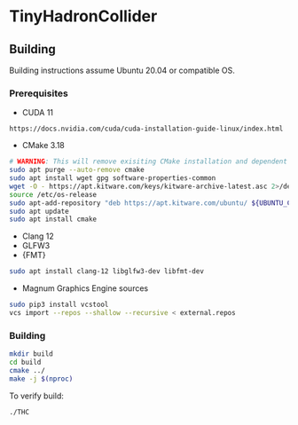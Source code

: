 # TinyHadronCollider

## Building

Building instructions assume Ubuntu 20.04 or compatible OS.

### Prerequisites

- CUDA 11
```
https://docs.nvidia.com/cuda/cuda-installation-guide-linux/index.html
```
- CMake 3.18
```bash
# WARNING: This will remove exisiting CMake installation and dependent packages. Proceed with caution!
sudo apt purge --auto-remove cmake
sudo apt install wget gpg software-properties-common
wget -O - https://apt.kitware.com/keys/kitware-archive-latest.asc 2>/dev/null | gpg --dearmor - | sudo tee /etc/apt/trusted.gpg.d/kitware.gpg >/dev/null
source /etc/os-release
sudo apt-add-repository "deb https://apt.kitware.com/ubuntu/ ${UBUNTU_CODENAME} main"
sudo apt update
sudo apt install cmake     
```

- Clang 12
- GLFW3
- {FMT}
```bash
sudo apt install clang-12 libglfw3-dev libfmt-dev
```

- Magnum Graphics Engine sources
```bash
sudo pip3 install vcstool
vcs import --repos --shallow --recursive < external.repos
```

### Building

```bash
mkdir build
cd build
cmake ../
make -j $(nproc)
```
To verify build:
```
./THC
```
